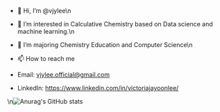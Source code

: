 - 👋 Hi, I’m @vjylee\n
- 👀 I’m interested in Calculative Chemistry based on Data science and machine learning.\n
- 🌱 I’m majoring Chemistry Education and Computer Science\n

- 📫 How to reach me
- Email: vjylee.official@gmail.com
- LinkedIn: https://www.linkedin.com/in/victoriajayoonlee/

<!---
vjylee/vjylee is a ✨ special ✨ repository because its `README.md` (this file) appears on your GitHub profile.
You can click the Preview link to take a look at your changes.
--->


\n![Anurag's GitHub stats](https://github-readme-stats.vercel.app/api?username=vjylee&show_icons=true&theme=cream)
